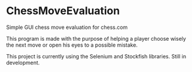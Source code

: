 # ChessMoveEvaluation
Simple GUI chess move evaluation for chess.com

This program is made with the purpose of helping a player choose wisely the next move or open his eyes to a possible mistake.

This project is currently using the Selenium and Stockfish libraries.
Still in development.
